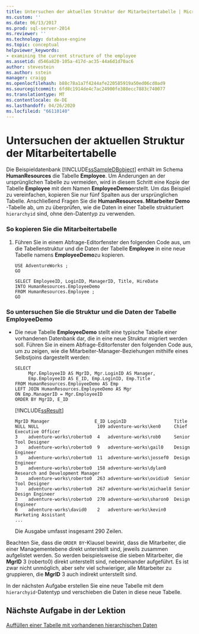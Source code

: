 ```yaml
---
title: Untersuchen der aktuellen Struktur der Mitarbeitertabelle | Microsoft-Dokumentation
ms.custom: ''
ms.date: 06/13/2017
ms.prod: sql-server-2014
ms.reviewer: ''
ms.technology: database-engine
ms.topic: conceptual
helpviewer_keywords:
- examining the current structure of the employee
ms.assetid: d546a820-105a-417d-ac35-44a6d1d70ac6
author: stevestein
ms.author: sstein
manager: craigg
ms.openlocfilehash: b88c78a1a7f4244afe220585919a50ed06cd0ad9
ms.sourcegitcommit: 6fd8c1914de4c7ac24900fe388ecc7883c740077
ms.translationtype: MT
ms.contentlocale: de-DE
ms.lasthandoff: 04/26/2020
ms.locfileid: "66110140"
---
```

# <a name="examining-the-current-structure-of-the-employee-table"></a>Untersuchen der aktuellen Struktur der Mitarbeitertabelle
   Die Beispieldatenbank [!INCLUDE[ssSampleDBobject](../../includes/sssampledbobject-md.md)] enthält im Schema **HumanResources** die Tabelle **Employee**. Um Änderungen an der ursprünglichen Tabelle zu vermeiden, wird in diesem Schritt eine Kopie der Tabelle **Employee** mit dem Namen **EmployeeDemo**erstellt. Um das Beispiel zu vereinfachen, kopieren Sie nur fünf Spalten aus der ursprünglichen Tabelle. Anschließend Fragen Sie die **HumanResources. Mitarbeiter Demo** -Tabelle ab, um zu überprüfen, wie die Daten in einer Tabelle strukturiert `hierarchyid` sind, ohne den-Datentyp zu verwenden.  
  
### <a name="to-copy-the-employee-table"></a>So kopieren Sie die Mitarbeitertabelle  
  
1.  Führen Sie in einem Abfrage-Editorfenster den folgenden Code aus, um die Tabellenstruktur und die Daten der Tabelle **Employee** in eine neue Tabelle namens **EmployeeDemo**zu kopieren.  
  
    ```  
    USE AdventureWorks ;  
    GO  
  
    SELECT EmployeeID, LoginID, ManagerID, Title, HireDate   
    INTO HumanResources.EmployeeDemo   
    FROM HumanResources.Employee ;  
    GO  
    ```  
  
### <a name="to-examine-the-structure-and-data-of-the-employeedemo-table"></a>So untersuchen Sie die Struktur und die Daten der Tabelle EmployeeDemo  
  
-   Die neue Tabelle **EmployeeDemo** stellt eine typische Tabelle einer vorhandenen Datenbank dar, die in eine neue Struktur migriert werden soll. Führen Sie in einem Abfrage-Editorfenster den folgenden Code aus, um zu zeigen, wie die Mitarbeiter-Manager-Beziehungen mithilfe eines Selbstjoins dargestellt werden:  
  
    ```  
    SELECT   
         Mgr.EmployeeID AS MgrID, Mgr.LoginID AS Manager,   
         Emp.EmployeeID AS E_ID, Emp.LoginID, Emp.Title  
    FROM HumanResources.EmployeeDemo AS Emp  
    LEFT JOIN HumanResources.EmployeeDemo AS Mgr  
    ON Emp.ManagerID = Mgr.EmployeeID  
    ORDER BY MgrID, E_ID  
    ```  
  
     [!INCLUDE[ssResult](../../includes/ssresult-md.md)]  
  
    ```  
    MgrID Manager                 E_ID LoginID                  Title  
    NULL NULL                      109 adventure-works\ken0     Chief Executive Officer  
    3    adventure-works\roberto0  4   adventure-works\rob0     Senior Tool Designer  
    3    adventure-works\roberto0  9   adventure-works\gail0    Design Engineer  
    3    adventure-works\roberto0  11  adventure-works\jossef0  Design Engineer  
    3    adventure-works\roberto0  158 adventure-works\dylan0   Research and Development Manager  
    3    adventure-works\roberto0  263 adventure-works\ovidiu0  Senior Tool Designer  
    3    adventure-works\roberto0  267 adventure-works\michael8 Senior Design Engineer  
    3    adventure-works\roberto0  270 adventure-works\sharon0  Design Engineer  
    6    adventure-works\david0    2   adventure-works\kevin0   Marketing Assistant  
    ...  
    ```  
  
     Die Ausgabe umfasst insgesamt 290 Zeilen.  
  
 Beachten Sie, dass die `ORDER BY`-Klausel bewirkt, dass die Mitarbeiter, die einer Managementebene direkt unterstellt sind, jeweils zusammen aufgelistet werden. So werden beispielsweise die sieben Mitarbeiter, die **MgrID** 3 (roberto0) direkt unterstellt sind, nebeneinander aufgeführt. Es ist zwar nicht unmöglich, aber sehr viel schwieriger, alle Mitarbeiter zu gruppieren, die **MgrID** 3 auch indirekt unterstellt sind.  
  
 In der nächsten Aufgabe erstellen Sie eine neue Tabelle mit dem `hierarchyid`-Datentyp und verschieben die Daten in diese neue Tabelle.  
  
## <a name="next-task-in-lesson"></a>Nächste Aufgabe in der Lektion  
 [Auffüllen einer Tabelle mit vorhandenen hierarchischen Daten](lesson-1-2-populating-a-table-with-existing-hierarchical-data.md)  
  
  
